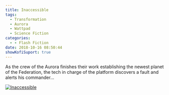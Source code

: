 ```yaml
---
title: Inaccessible
tags:
  - Transformation
  - Aurora
  - Wattpad
  - Science Fiction
categories:
  - - Flash Fiction
date: 2018-10-16 08:50:44
showKofiSuport: true
---
```

As the crew of the Aurora finishes their work establishing the newest planet of the Federation, the tech in charge of the platform discovers a fault and alerts his commander...<!-- more -->

<div class="center">

[![Inaccessible](/images/covers/transformation.png "Inaccessible")](https://www.wattpad.com/765468674-transformation-inaccessible)

</div>